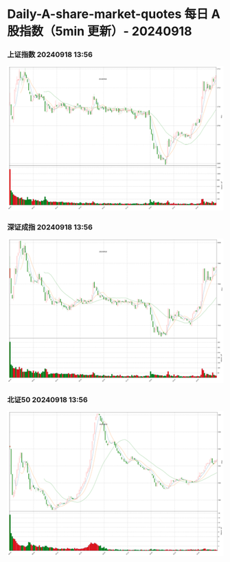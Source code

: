 
# Daily-A-share-market-quotes 每日 A 股指数（5min 更新）- 20240918

### 上证指数 20240918 13:56
![](./fig/2024/9/20240918-sh000001.png)

### 深证成指 20240918 13:56
![](./fig/2024/9/20240918-sz399001.png)

### 北证50 20240918 13:56
![](./fig/2024/9/20240918-bj899050.png)
